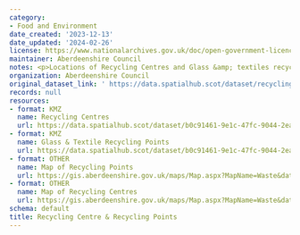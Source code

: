 ```yaml
---
category:
- Food and Environment
date_created: '2023-12-13'
date_updated: '2024-02-26'
license: https://www.nationalarchives.gov.uk/doc/open-government-licence/version/3/
maintainer: Aberdeenshire Council
notes: <p>Locations of Recycling Centres and Glass &amp; textiles recycling points</p>
organization: Aberdeenshire Council
original_dataset_link: ' https://data.spatialhub.scot/dataset/recycling_centre_recycling_points-as'
records: null
resources:
- format: KMZ
  name: Recycling Centres
  url: https://data.spatialhub.scot/dataset/b0c91461-9e1c-47fc-9044-2ea1bb362673/resource/204dad9e-c794-4c92-aec6-f7e982f9589c/download/recycling_centres.kmz
- format: KMZ
  name: Glass & Textile Recycling Points
  url: https://data.spatialhub.scot/dataset/b0c91461-9e1c-47fc-9044-2ea1bb362673/resource/00f0e407-22b3-4476-a592-09c4152825fa/download/recycling_points.kmz
- format: OTHER
  name: Map of Recycling Points
  url: https://gis.aberdeenshire.gov.uk/maps/Map.aspx?MapName=Waste&datalayers=Recycling%20Points&baselayer=OS%20Greyscale
- format: OTHER
  name: Map of Recycling Centres
  url: https://gis.aberdeenshire.gov.uk/maps/Map.aspx?MapName=Waste&datalayers=Recycling%20Centres&baselayer=OS%20Greyscale
schema: default
title: Recycling Centre & Recycling Points
---
```

